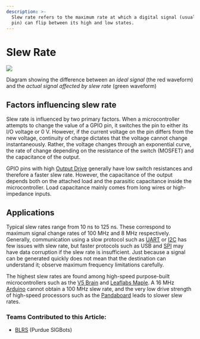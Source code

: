 ```yaml
---
description: >-
  Slew rate refers to the maximum rate at which a digital signal (usually a GPIO
  pin) can flip between its high and low states.
---
```


# Slew Rate

![](https://phabricator.purduesigbots.com/file/data/xrlupzhixcjmziaw2gks/PHID-FILE-ybs5wwbrv5nul2ndlwhk/slew_rate.png)

Diagram showing the difference between an _ideal signal_ \(the red waveform\) and the _actual signal affected by slew rate_ \(green waveform\)

## Factors influencing slew rate

Slew rate is influenced by two primary factors. When a microcontroller attempts to change the value of a GPIO pin, it switches the pin to either its I/O voltage or 0 V. However, if the current voltage on the pin differs from the new voltage, continuity of charge dictates that the voltage cannot change instantaneously. Rather, the voltage changes through an exponential curve, the rate of change depending on the resistance of the switch \(MOSFET\) and the capacitance of the output.

GPIO pins with high [Output Drive](output-drive.md) generally have low switch resistances and therefore a faster slew rate. However, the capacitance of the output depends both on the attached load and the parasitic capacitance inside the microcontroller. Load capacitance mainly comes from long wires or high-impedance inputs.

## Applications

Typical slew rates range from 10 ns to 125 ns. These correspond to maximum signal change rates of 100 MHz and 8 MHz respectively. Generally, communication using a slow protocol such as [UART](uart.md) or [I2C](i2c.md) has few issues with slew rate, but faster protocols such as USB and [SPI](spi.md) may have data corruption if the slew rate is insufficient. Just because a signal can be generated quickly does not mean that the destination can understand it; observe maximum frequency limitations carefully.

The highest slew rates are found among high-speed purpose-built microcontrollers such as the [V5 Brain](../vex/vex-electronics/vex-v5-brain/) and [Leaflabs Maple](external-boards/leaflabs-maple.md). A 16 MHz [Arduino](external-boards/arduino.md) cannot obtain a 100 MHz slew rate, and the very low drive strength of high-speed processors such as the [Pandaboard](external-boards/pandaboard.md) leads to slower slew rates.

### Teams Contributed to this Article:

* [BLRS](https://purduesigbots.com/) \(Purdue SIGBots\)

